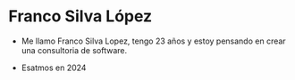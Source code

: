 # Franco Silva López

- Me llamo Franco Silva Lopez, tengo 23 años y estoy pensando en crear una consultoria de software.

- Esatmos en 2024